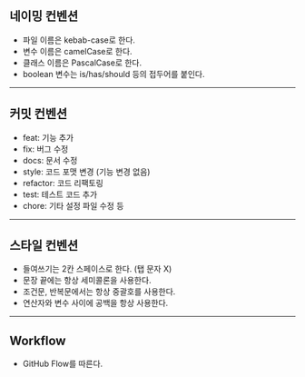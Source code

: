 ## 네이밍 컨벤션

- 파일 이름은 kebab-case로 한다.
- 변수 이름은 camelCase로 한다.
- 클래스 이름은 PascalCase로 한다.
- boolean 변수는 is/has/should 등의 접두어를 붙인다.

---

## 커밋 컨벤션

- feat: 기능 추가
- fix: 버그 수정
- docs: 문서 수정
- style: 코드 포맷 변경 (기능 변경 없음)
- refactor: 코드 리팩토링
- test: 테스트 코드 추가
- chore: 기타 설정 파일 수정 등

---

## 스타일 컨벤션

- 들여쓰기는 2칸 스페이스로 한다. (탭 문자 X)
- 문장 끝에는 항상 세미콜론을 사용한다.
- 조건문, 반복문에서는 항상 중괄호를 사용한다.
- 연산자와 변수 사이에 공백을 항상 사용한다.

---

## Workflow

- GitHub Flow를 따른다.